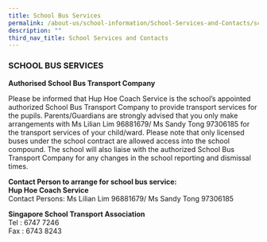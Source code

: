 ```yaml
---
title: School Bus Services
permalink: /about-us/school-information/School-Services-and-Contacts/school-bus-services
description: ""
third_nav_title: School Services and Contacts
---
```

### SCHOOL BUS SERVICES

**Authorised School Bus Transport Company**

Please be informed that Hup Hoe Coach Service is the school’s appointed authorized School Bus Transport Company to provide transport services for the pupils. Parents/Guardians are strongly advised that you only make arrangements with Ms Lilian Lim 96881679/ Ms Sandy Tong 97306185 for the transport services of your child/ward. Please note that only licensed buses under the school contract are allowed access into the school compound. The school will also liaise with the authorized School Bus Transport Company for any changes in the school reporting and dismissal times.

**Contact Person to arrange for school bus service:**        <br>
**Hup Hoe Coach Service**   <br>
Contact Persons: Ms Lilian Lim 96881679/ Ms Sandy Tong 97306185
 
**Singapore School Transport Association**  <br>
Tel : 6747 7246  <br> 
Fax : 6743 8243